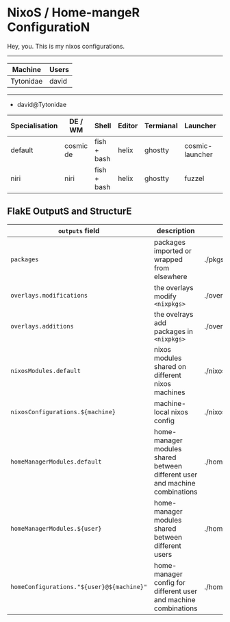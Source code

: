 # NixoS / Home-mangeR ConfiguratioN

Hey, you. This is my nixos configurations.

---

| Machine   | Users |
| --------- | ----- |
| Tytonidae | david |

---

- david@Tytonidae

| Specialisation | DE / WM   | Shell       | Editor | Termianal | Launcher        | Browser | DM             |
| -------------- | --------- | ----------- | ------ | --------- | --------------- | ------- | -------------- |
| default        | cosmic de | fish + bash | helix  | ghostty   | cosmic-launcher | firefox | cosmic-greeter |
| niri           | niri      | fish + bash | helix  | ghostty   | fuzzel          | firefox | gdm            |

## FlakE OutputS and StructurE

| `outputs` field                           | description                                                                 | source                                   |
| ----------------------------------------- | --------------------------------------------------------------------------- | ---------------------------------------- |
| `packages`                                | packages imported or wrapped from elsewhere                                 | ./pkgs                                   |
| `overlays.modifications`                  | the overlays modify `<nixpkgs>`                                             | ./overlays/modifications                 |
| `overlays.additions`                      | the ovelrays add packages in `<nixpkgs>`                                    | ./overlays/additions                     |
| `nixosModules.default`                    | nixos modules shared on different nixos machines                            | ./nixos/modules                          |
| `nixosConfigurations.${machine}`          | machine-local nixos config                                                  | ./nixos/configurations/${machine}        |
| `homeManagerModules.default`              | home-manager modules shared between different user and machine combinations | ./home/modules                           |
| `homeManagerModules.${user}`              | home-manager modules shared between different users                         | ./home/${user}/modules                   |
| `homeConfigurations."${user}@${machine}"` | home-manager config for different user and machine combinations             | ./home/${user}/configurations/${machine} |
